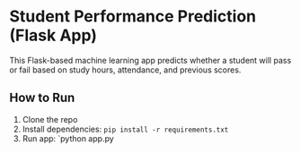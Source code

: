 # Student Performance Prediction (Flask App)

This Flask-based machine learning app predicts whether a student will pass or fail based on study hours, attendance, and previous scores.

## How to Run

1. Clone the repo
2. Install dependencies: `pip install -r requirements.txt`
3. Run app: `python app.py
